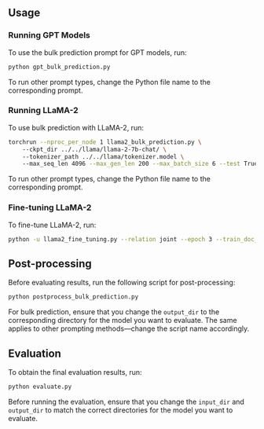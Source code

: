 ## Usage
### Running GPT Models
To use the bulk prediction prompt for GPT models, run:
```bash
python gpt_bulk_prediction.py
```
To run other prompt types, change the Python file name to the corresponding prompt.

### Running LLaMA-2
To use bulk prediction with LLaMA-2, run:
```bash
torchrun --nproc_per_node 1 llama2_bulk_prediction.py \  
    --ckpt_dir ../../llama/llama-2-7b-chat/ \  
    --tokenizer_path ../../llama/tokenizer.model \  
    --max_seq_len 4096 --max_gen_len 200 --max_batch_size 6 --test True
```
To run other prompt types, change the Python file name to the corresponding prompt.

### Fine-tuning LLaMA-2
To fine-tune LLaMA-2, run:
```bash
python -u llama2_fine_tuning.py --relation joint --epoch 3 --train_doc_number 5 --without_downsample
```

## Post-processing
Before evaluating results, run the following script for post-processing:
```bash
python postprocess_bulk_prediction.py
```
For bulk prediction, ensure that you change the `output_dir` to the corresponding directory for the model you want to evaluate. The same applies to other prompting methods—change the script name accordingly.

## Evaluation
To obtain the final evaluation results, run:
```bash
python evaluate.py
```
Before running the evaluation, ensure that you change the `input_dir` and `output_dir` to match the correct directories for the model you want to evaluate.




